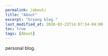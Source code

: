 ```yaml
---
permalink: /about/
title: "About"
excerpt: "hryang blog."
last_modified_at: 2020-03-23T14:07:54-04:00
toc: true
tags: [About]
---
```


personal blog.
